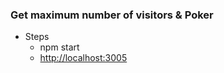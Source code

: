 ### Get maximum number of visitors & Poker

* Steps
  - npm start   	
  - [http://localhost:3005](http://localhost:3005)
